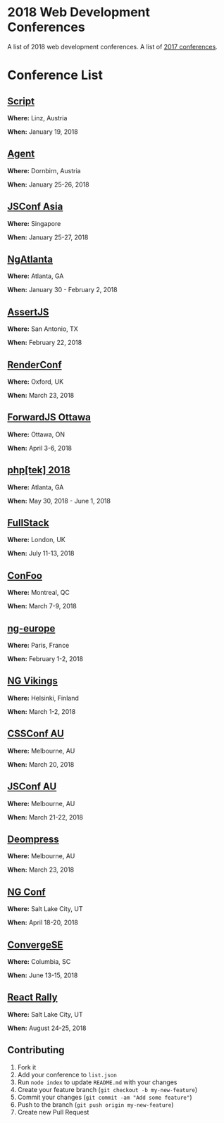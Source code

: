 # 2018 Web Development Conferences
A list of 2018 web development conferences.
A list of [2017 conferences](https://github.com/ryanburgess/2017-conferences).

# Conference List

## [Script](https://scriptconf.org/)
**Where:** Linz, Austria

**When:** January 19, 2018
    
## [Agent](https://www.agent.sh/)
**Where:** Dornbirn, Austria

**When:** January 25-26, 2018
    
## [JSConf Asia](https://2018.jsconf.asia/)
**Where:** Singapore

**When:** January 25-27, 2018
    
## [NgAtlanta](http://ng-atl.org/)
**Where:** Atlanta, GA

**When:** January 30 - February 2, 2018
    
## [AssertJS](https://www.assertjs.com/)
**Where:** San Antonio, TX

**When:** February 22, 2018
    
## [RenderConf](https://2018.render-conf.com/)
**Where:** Oxford, UK

**When:** March 23, 2018
    
## [ForwardJS Ottawa](https://forwardjs.com/ottawa)
**Where:** Ottawa, ON

**When:** April 3-6, 2018
    
## [php[tek] 2018](https://tek.phparch.com/)
**Where:** Atlanta, GA

**When:** May 30, 2018 - June 1, 2018
    
## [FullStack](https://skillsmatter.com/conferences/9815-fullstack-2018-the-conference-on-javascript-node-and-internet-of-things)
**Where:** London, UK

**When:** July 11-13, 2018
    
## [ConFoo](https://confoo.ca/en/yul2018)
**Where:** Montreal, QC

**When:** March 7-9, 2018
    
## [ng-europe](https://ngeurope.org/)
**Where:** Paris, France

**When:** February 1-2, 2018
    
## [NG Vikings](https://ngvikings.org/)
**Where:** Helsinki, Finland

**When:** March 1-2, 2018
    
## [CSSConf AU](https://2018.cssconf.com.au/)
**Where:** Melbourne, AU

**When:** March 20, 2018
    
## [JSConf AU](https://2018.jsconfau.com/)
**Where:** Melbourne, AU

**When:** March 21-22, 2018
    
## [Deompress](https://2018.decompress.com.au/)
**Where:** Melbourne, AU

**When:** March 23, 2018
    
## [NG Conf](https://www.ng-conf.org/)
**Where:** Salt Lake City, UT

**When:** April 18-20, 2018
    
## [ConvergeSE](http://convergese.com/)
**Where:** Columbia, SC

**When:** June 13-15, 2018
    
## [React Rally](http://www.reactrally.com/)
**Where:** Salt Lake City, UT

**When:** August 24-25, 2018
    
## Contributing
1. Fork it
2. Add your conference to `list.json`
3. Run `node index` to update `README.md` with your changes
4. Create your feature branch (`git checkout -b my-new-feature`)
5. Commit your changes (`git commit -am "Add some feature"`)
6. Push to the branch (`git push origin my-new-feature`)
7. Create new Pull Request
